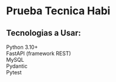 # Prueba Tecnica Habi

## Tecnologias a Usar:
Python 3.10+  
FastAPI (framework REST)  
MySQL  
Pydantic  
Pytest  